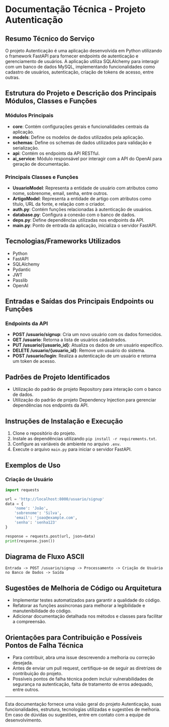 # Documentação Técnica - Projeto Autenticação

## Resumo Técnico do Serviço
O projeto Autenticação é uma aplicação desenvolvida em Python utilizando o framework FastAPI para fornecer endpoints de autenticação e gerenciamento de usuários. A aplicação utiliza SQLAlchemy para interagir com um banco de dados MySQL, implementando funcionalidades como cadastro de usuários, autenticação, criação de tokens de acesso, entre outras.

## Estrutura do Projeto e Descrição dos Principais Módulos, Classes e Funções
### Módulos Principais
- **core**: Contém configurações gerais e funcionalidades centrais da aplicação.
- **models**: Define os modelos de dados utilizados pela aplicação.
- **schemas**: Define os schemas de dados utilizados para validação e serialização.
- **api**: Contém os endpoints da API RESTful.
- **ai_service**: Módulo responsável por interagir com a API do OpenAI para geração de documentação.

### Principais Classes e Funções
- **UsuarioModel**: Representa a entidade de usuário com atributos como nome, sobrenome, email, senha, entre outros.
- **ArtigoModel**: Representa a entidade de artigo com atributos como título, URL da fonte, e relação com o criador.
- **auth.py**: Contém funções relacionadas à autenticação de usuários.
- **database.py**: Configura a conexão com o banco de dados.
- **deps.py**: Define dependências utilizadas nos endpoints da API.
- **main.py**: Ponto de entrada da aplicação, inicializa o servidor FastAPI.

## Tecnologias/Frameworks Utilizados
- Python
- FastAPI
- SQLAlchemy
- Pydantic
- JWT
- Passlib
- OpenAI

## Entradas e Saídas dos Principais Endpoints ou Funções
### Endpoints da API
- **POST /usuario/signup**: Cria um novo usuário com os dados fornecidos.
- **GET /usuario**: Retorna a lista de usuários cadastrados.
- **PUT /usuario/{usuario_id}**: Atualiza os dados de um usuário específico.
- **DELETE /usuario/{usuario_id}**: Remove um usuário do sistema.
- **POST /usuario/login**: Realiza a autenticação de um usuário e retorna um token de acesso.

## Padrões de Projeto Identificados
- Utilização do padrão de projeto Repository para interação com o banco de dados.
- Utilização do padrão de projeto Dependency Injection para gerenciar dependências nos endpoints da API.

## Instruções de Instalação e Execução
1. Clone o repositório do projeto.
2. Instale as dependências utilizando `pip install -r requirements.txt`.
3. Configure as variáveis de ambiente no arquivo `.env`.
4. Execute o arquivo `main.py` para iniciar o servidor FastAPI.

## Exemplos de Uso
### Criação de Usuário
```python
import requests

url = 'http://localhost:8000/usuario/signup'
data = {
    'nome': 'João',
    'sobrenome': 'Silva',
    'email': 'joao@example.com',
    'senha': 'senha123'
}

response = requests.post(url, json=data)
print(response.json())
```

## Diagrama de Fluxo ASCII
```
Entrada -> POST /usuario/signup -> Processamento -> Criação de Usuário no Banco de Dados -> Saída
```

## Sugestões de Melhoria de Código ou Arquitetura
- Implementar testes automatizados para garantir a qualidade do código.
- Refatorar as funções assíncronas para melhorar a legibilidade e manutenibilidade do código.
- Adicionar documentação detalhada nos métodos e classes para facilitar a compreensão.

## Orientações para Contribuição e Possíveis Pontos de Falha Técnica
- Para contribuir, abra uma issue descrevendo a melhoria ou correção desejada.
- Antes de enviar um pull request, certifique-se de seguir as diretrizes de contribuição do projeto.
- Possíveis pontos de falha técnica podem incluir vulnerabilidades de segurança na autenticação, falta de tratamento de erros adequado, entre outros.

---

Esta documentação fornece uma visão geral do projeto Autenticação, suas funcionalidades, estrutura, tecnologias utilizadas e sugestões de melhoria. Em caso de dúvidas ou sugestões, entre em contato com a equipe de desenvolvimento.